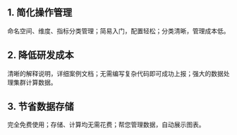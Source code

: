 ## 1. 简化操作管理
命名空间、维度、指标分类管理；简易入门，配置轻松；分类清晰，管理成本低。
## 2. 降低研发成本
清晰的解释说明，详细案例文档；无需编写复杂代码即可成功上报；强大的数据处理集群计算数据。
## 3. 节省数据存储
完全免费使用；存储、计算均无需花费；帮您管理数据，自动展示图表。